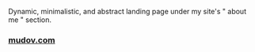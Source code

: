 Dynamic, minimalistic, and abstract landing page under my site's " about me " section.
<h3><a href="http://mudov.com">mudov.com</a><h/3>
